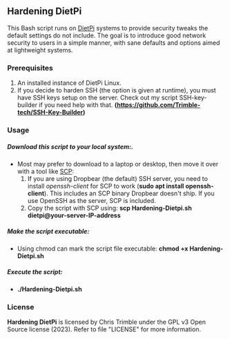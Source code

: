 ## Hardening DietPi

This Bash script runs on [DietPi](https://dietpi.com/) systems to provide security tweaks the default settings do not include. The goal is to introduce good network security to users in a simple manner, with sane defaults and options aimed at lightweight systems.

### Prerequisites

1. An installed instance of DietPi Linux.
2. If you decide to harden SSH (the option is given at runtime), you must have SSH keys setup on the server. Check out my script SSH-key-builder if you need help with that. **(https://github.com/Trimble-tech/SSH-Key-Builder)**

### Usage

##### Download this script to your local system:.

* Most may prefer to download to a laptop or desktop, then move it over with a tool like [SCP](https://www.redhat.com/sysadmin/secure-file-transfer-scp-sftp): 
  1. If you are using Dropbear (the default) SSH server, you need to install *openssh-client* for SCP to work (**sudo apt install openssh-client**). This includes an SCP binary Dropbear doesn't ship. If you use OpenSSH as the server, SCP is included.
  2. Copy the script with SCP using: **scp Hardening-Dietpi.sh dietpi@your-server-IP-address**

##### Make the script executable:

* Using chmod can mark the script file executable: **chmod +x Hardening-Dietpi.sh**

##### Execute the script:

* **./Hardening-Dietpi.sh**

### License

**Hardening DietPi** is licensed by Chris Trimble under the GPL v3 Open Source license (2023). Refer to file "LICENSE" for more information.
